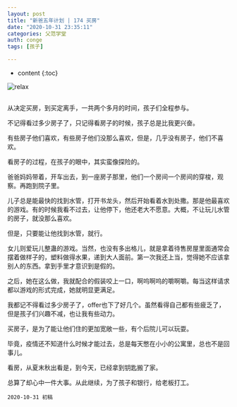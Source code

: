 ```yaml
---
layout: post
title: "新爸五年计划 | 174 买房"
date: "2020-10-31 23:35:11"
categories: 父范学堂
auth: conge
tags: [孩子]

---
```

* content
{:toc}

 ![relax](/assets/images/父范学堂/relax-in-backyard.png)

##

从决定买房，到买定离手，一共两个多月的时间，孩子们全程参与。

不记得看过多少房子了，只记得看房子的时候，孩子总是比我更兴奋。

有些房子他们喜欢，有些房子他们没那么喜欢，但是，几乎没有房子，他们不喜欢。

看房子的过程，在孩子的眼中，其实蛮像探险的。





爸爸妈妈带着，开车出去，到一座房子那里，他们一个房间一个房间的穿梭，观察。再跑到院子里。

儿子总是能最快的找到水管，打开书龙头，然后开始看着水到处撒。那是他最喜欢的游戏。有的时候我看不过去，让他停下，他还老大不愿意。大概，不让玩儿水管的房子，就没那么喜欢。

但是，只要能让他找到水管，就行。

女儿则爱玩儿整蛊的游戏。当然，也没有多出格儿，就是拿着待售房屋里面通常会摆着做样子的，塑料做得水果，递到大人面前。第一次我还上当，觉得她不应该拿别人的东西。拿到手里才意识到是假的。

之后，她在这么做，我就配合的假装咬上一口，啊呜啊呜的嚼啊嚼。每当这样请求都以游戏的形式完成，她就明显更满足。

我都记不得看过多少房子了，offer也下了好几个。虽然看得自己都有些疲乏了，但是孩子们兴趣不减，也让我有些动力。

买房子，是为了能让他们住的更加宽敞一些，有个后院儿可以玩耍。

毕竟，疫情还不知道什么时候才能过去，总是每天憋在小小的公寓里，总也不是回事儿。

看房，从夏末秋出看是，到今天，已经拿到钥匙搬了家。

总算了却心中一件大事。从此继续，为了孩子和银行，给老板打工。


```
2020-10-31 初稿
```

